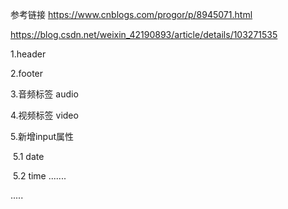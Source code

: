 参考链接  https://www.cnblogs.com/progor/p/8945071.html

https://blog.csdn.net/weixin_42190893/article/details/103271535

1.header

2.footer

3.音频标签 audio

4.视频标签 video

5.新增input属性

​	5.1 date

​	5.2 time .......

.....

